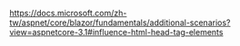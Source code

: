 https://docs.microsoft.com/zh-tw/aspnet/core/blazor/fundamentals/additional-scenarios?view=aspnetcore-3.1#influence-html-head-tag-elements